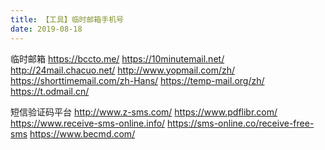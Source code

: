```yaml
---
title: 【工具】临时邮箱手机号
date: 2019-08-18
---
```


临时邮箱
https://bccto.me/
https://10minutemail.net/
http://24mail.chacuo.net/
http://www.yopmail.com/zh/
https://shorttimemail.com/zh-Hans/
https://temp-mail.org/zh/
https://t.odmail.cn/

短信验证码平台
http://www.z-sms.com/
https://www.pdflibr.com/
https://www.receive-sms-online.info/
https://sms-online.co/receive-free-sms
https://www.becmd.com/
